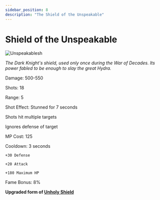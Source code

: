 ```yaml
---
sidebar_position: 8
description: "The Shield of the Unspeakable"
---
```


# Shield of the Unspeakable

![Unspeakablesh](https://vwiki.valorserver.com/api/item/picture/shield%20of%20the%20unspeakable)

<i>The Dark Knight's shield, used only once during the War of Decades. Its power fabled to be enough to slay the great Hydra.</i>

Damage: 500-550

Shots: 18

Range: 5

Shot Effect: Stunned for 7 seconds

Shots hit multiple targets

Ignores defense of target

MP Cost: 125

Cooldown: 3 seconds

    +30 Defense
    
    +20 Attack
    
    +180 Maximum HP
    
Fame Bonus: 8%

**Upgraded form of [Unholy Shield](https://wiki.valorserver.com/docs/items/abilities/shield/ut/unholy_shield)**
